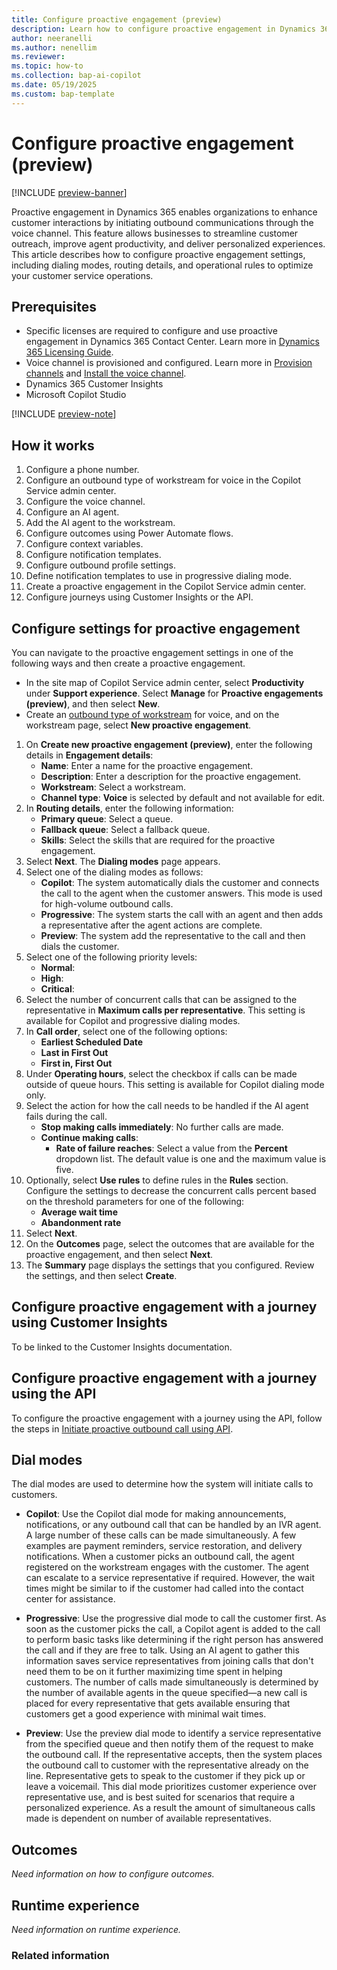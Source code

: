 ```yaml
---
title: Configure proactive engagement (preview)
description: Learn how to configure proactive engagement in Dynamics 365 Contact Center.
author: neeranelli
ms.author: nenellim 
ms.reviewer: 
ms.topic: how-to
ms.collection: bap-ai-copilot
ms.date: 05/19/2025
ms.custom: bap-template
---
```


# Configure proactive engagement (preview)

[!INCLUDE [preview-banner](~/../shared-content/shared/preview-includes/preview-banner.md)]

Proactive engagement in Dynamics 365 enables organizations to enhance customer interactions by initiating outbound communications through the voice channel. This feature allows businesses to streamline customer outreach, improve agent productivity, and deliver personalized experiences. This article describes how to configure proactive engagement settings, including dialing modes, routing details, and operational rules to optimize your customer service operations.

## Prerequisites

- Specific licenses are required to configure and use proactive engagement in Dynamics 365 Contact Center. Learn more in [Dynamics 365 Licensing Guide](https://go.microsoft.com/fwlink/?linkid=2309719).
- Voice channel is provisioned and configured. Learn more in [Provision channels](../implement/provision-channels.md) and [Install the voice channel](../implement/install-voice-channel.md).
- Dynamics 365 Customer Insights
- Microsoft Copilot Studio

[!INCLUDE [preview-note](~/../shared-content/shared/preview-includes/preview-note-d365.md)]

## How it works

1. Configure a phone number.
1. Configure an outbound type of workstream for voice in the Copilot Service admin center.
1. Configure the voice channel.
1. Configure an AI agent.
1. Add the AI agent to the workstream.
1. Configure outcomes using Power Automate flows.
1. Configure context variables.
1. Configure notification templates.
1. Configure outbound profile settings.
1. Define notification templates to use in progressive dialing mode.
1. Create a proactive engagement in the Copilot Service admin center.
1. Configure journeys using Customer Insights or the API.

## Configure settings for proactive engagement

You can navigate to the proactive engagement settings in one of the following ways and then create a proactive engagement.

- In the site map of Copilot Service admin center, select **Productivity** under **Support experience**. Select **Manage** for **Proactive engagements (preview)**, and then select **New**.
- Create an [outbound type of workstream](/dynamics365/customer-service/administer/create-workstreams?context=/dynamics365/contact-center/context/administer-context) for voice, and on the workstream page, select **New proactive engagement**.

1. On **Create new proactive engagement (preview)**, enter the following details in **Engagement details**:
   - **Name**: Enter a name for the proactive engagement.
   - **Description**: Enter a description for the proactive engagement.
   - **Workstream**: Select a workstream.
   - **Channel type**: **Voice** is selected by default and not available for edit.
1. In **Routing details**, enter the following information:
   - **Primary queue**: Select a queue. 
   - **Fallback queue**: Select a fallback queue.
   - **Skills**: Select the skills that are required for the proactive engagement.
1. Select **Next**. The **Dialing modes** page appears.
1. Select one of the dialing modes as follows:
   - **Copilot**: The system automatically dials the customer and connects the call to the agent when the customer answers. This mode is used for high-volume outbound calls.
   - **Progressive**: The system starts the call with an agent and then adds a representative after the agent actions are complete.
   - **Preview**: The system add the representative to the call and then dials the customer.
1. Select one of the following priority levels:
   - **Normal**: 
   - **High**: 
   - **Critical**: 
1. Select the number of concurrent calls that can be assigned to the representative in **Maximum calls per representative**. This setting is available for Copilot and progressive dialing modes.
1. In **Call order**, select one of the following options:
   - **Earliest Scheduled Date**
   - **Last in First Out**
   - **First in, First Out**
1. Under **Operating hours**, select the checkbox if calls can be made outside of queue hours. This setting is available for Copilot dialing mode only.
1. Select the action for how the call needs to be handled if the AI agent fails during the call.
   - **Stop making calls immediately**: No further calls are made.
   - **Continue making calls**:
     - **Rate of failure reaches**: Select a value from the **Percent** dropdown list. The default value is one and the maximum value is five.
1. Optionally, select **Use rules** to define rules in the **Rules** section. Configure the settings to decrease the concurrent calls percent based on the threshold parameters for one of the following:
   - **Average wait time**
   - **Abandonment rate**
1. Select **Next**.
1. On the **Outcomes** page, select the outcomes that are available for the proactive engagement, and then select **Next**.
1. The **Summary** page displays the settings that you configured. Review the settings, and then select **Create**.

## Configure proactive engagement with a journey using Customer Insights

To be linked to the Customer Insights documentation.

## Configure proactive engagement with a journey using the API

To configure the proactive engagement with a journey using the API, follow the steps in [Initiate proactive outbound call using API](../extend/api/ccaas_createproactivevoicedelivery.md).

## Dial modes

The dial modes are used to determine how the system will initiate calls to customers.

- **Copilot**: Use the Copilot dial mode for making announcements, notifications, or any outbound call that can be handled by an IVR agent. A large number of these calls can be made simultaneously. A few examples are payment reminders, service restoration, and delivery notifications. When a customer picks an outbound call, the agent registered on the workstream engages with the customer. The agent can escalate to a service representative if required. However, the wait times might be similar to if the customer had called into the contact center for assistance.

- **Progressive**: Use the progressive dial mode to call the customer first. As soon as the customer picks the call, a Copilot agent is added to the call to perform basic tasks like determining if the right person has answered the call and if they are free to talk. Using an AI agent to gather this information saves service representatives from joining calls that don't need them to be on it further maximizing time spent in helping customers. The number of calls made simultaneously is determined by the number of available agents in the queue specified&mdash;a new call is placed for every representative that gets available ensuring that customers get a good experience with minimal wait times.
 
- **Preview**: Use the preview dial mode to identify a service representative from the specified queue and then notify them of the request to make the outbound call. If the representative accepts, then the system places the outbound call to customer with the representative already on the line. Representative gets to speak to the customer if they pick up or leave a voicemail. This dial mode prioritizes customer experience over representative use, and is best suited for scenarios that require a personalized experience. As a result the amount of simultaneous calls made is dependent on number of available representatives.


## Outcomes

_Need information on how to configure outcomes._

## Runtime experience

_Need information on runtime experience._

### Related information
